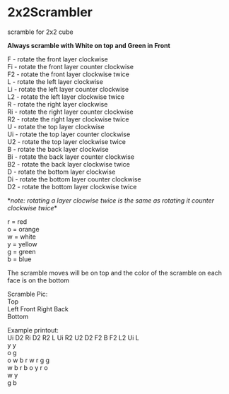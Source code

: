 # 2x2Scrambler
scramble for 2x2 cube

**Always scramble with White on top and Green in Front**

F - rotate the front layer clockwise  
Fi - rotate the front layer counter clockwise  
F2 - rotate the front layer clockwise twice  
L - rotate the left layer clockwise  
Li - rotate the left layer counter clockwise  
L2 - rotate the left layer clockwise twice  
R - rotate the right layer clockwise  
Ri - rotate the right layer counter clockwise  
R2 - rotate the right layer clockwise twice  
U - rotate the top layer clockwise  
Ui - rotate the top layer counter clockwise  
U2 - rotate the top layer clockwise twice  
B - rotate the back layer clockwise  
Bi - rotate the back layer counter clockwise  
B2 - rotate the back layer clockwise twice  
D - rotate the bottom layer clockwise  
Di - rotate the bottom layer counter clockwise  
D2 - rotate the bottom layer clockwise twice  

\**note: rotating a layer clocwise twice is the same as rotating it counter clockwise twice**

r = red  
o = orange  
w = white  
y = yellow  
g = green   
b = blue  

The scramble moves will be on top and the color of the scramble on each face is on the bottom  

Scramble Pic:   
          Top  
Left     Front   Right   Back  
        Bottom  
        
Example printout:  
Ui D2 Ri D2 R2 L Ui R2 U2 D2 F2 B F2 L2 Ui L  
     y y  
     o g  
o w  b r  w r  g g  
w b  r b  o y  r o  
     w y  
     g b  
